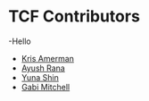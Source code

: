 # TCF Contributors
-Hello 

- [Kris Amerman](https://github.com/kris-amerman)
- [Ayush Rana](https://github.com/ayushRana48)
- [Yuna Shin](https://github.com/yunash1n)
- [Gabi Mitchell](https://github.com/gabimitchell4)

